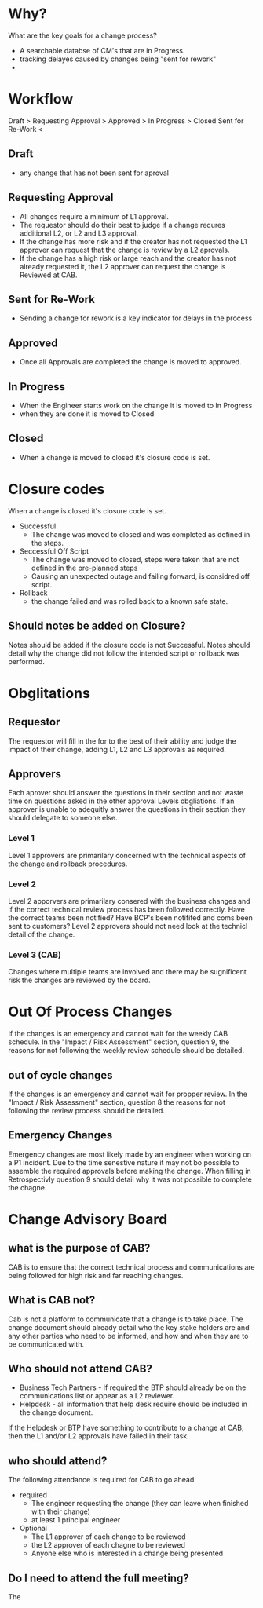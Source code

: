 # Why?
What are the key goals for a change process?
- A searchable databse of CM's that are in Progress.
- tracking delayes caused by changes being "sent for rework"
- 

# Workflow

Draft > Requesting Approval > Approved > In Progress > Closed
        Sent for Re-Work    <

## Draft
  - any change that has not been sent for aproval
## Requesting Approval
  - All changes require a minimum of L1 approval.
  - The requestor should do their best to judge if a change requres additional L2,  or L2 and L3 approval.
  - If the change has more risk and if the creator has not requested the L1 approver can request that the change is review by a L2 aprovals.
  - If the change has a high risk or large reach and the creator has not already requested it, the L2 approver can request the change is Reviewed at CAB.
## Sent for Re-Work
  - Sending a change for rework is a key indicator for delays in the process
  
## Approved
 - Once all Approvals are completed the change is moved to approved.
## In Progress
  - When the Engineer starts work on the change it is moved to In Progress
  - when they are done it is moved to Closed
## Closed
  - When a change is moved to closed it's closure code is set.

# Closure codes
When a change is closed it's closure code is set.

- Successful
  - The change was moved to closed and was completed as defined in the steps. 
- Seccessful Off Script
  - The change was moved to closed, steps were taken that are not defined in the pre-planned steps
  - Causing an unexpected outage and failing forward, is considred off script.
- Rollback
  - the change failed and was rolled back to a known safe state.

## Should notes be added on Closure?
Notes should be added if the closure code is not Successful. Notes should detail why the change did not follow the intended script or rollback was performed.

# Obglitations

## Requestor
The requestor will fill in the for to the best of their ability and judge the impact of their change, adding L1, L2 and L3 approvals as required.

## Approvers
Each aprover should answer the questions in their section and not waste time on questions asked in the other approval Levels obgliations. If an approver is unable to adequitly answer the questions in their section they should delegate to someone else.

### Level 1
Level 1 approvers are primarilary concerned with the technical aspects of the change and rollback procedures.

### Level 2
Level 2 apporvers are primarilary consered with the business changes and if the correct technical review process has been followed correctly. Have the correct teams been notified? Have BCP's been notififed and coms been sent to customers?
Level 2 approvers should not need look at the technicl detail of the change.

### Level 3 (CAB)
Changes where multiple teams are involved and there may be sugnificent risk the changes are reviewed by the board.

# Out Of Process Changes
If the changes is an emergency and cannot wait for the weekly CAB schedule. In the "Impact / Risk Assessment" section, question 9, the reasons for not following the weekly review schedule should be detailed.

## out of cycle changes
If the changes is an emergency and cannot wait for propper review. In the "Impact / Risk Assessment" section, question 8 the reasons for not following the review process should be detailed.

## Emergency Changes
Emergency changes are most likely made by an engineer when working on a P1 incident. Due to the time senestive nature it may not bo possible to assemble the required approvals before making the change. When filling in Retrospectivly question 9 should detail why it was not possible to complete the chagne.

# Change Advisory Board

## what is the purpose of CAB?
CAB is to ensure that the correct technical process and communications are being followed for high risk and far reaching changes.

## What is CAB not?
Cab is not a platform to communicate that a change is to take place. The change document should already detail who the key stake holders are and any other parties who need to be informed, and how and when they are to be communicated with.

## Who should not attend CAB?
- Business Tech Partners - If required the BTP should already be on the communications list or appear as a L2 reviewer.
- Helpdesk - all information that help desk require should be included in the change document.

If the Helpdesk or BTP have something to contribute to a change at CAB, then the L1 and/or L2 approvals have failed in their task.

## who should attend?
The following attendance is required for CAB to go ahead.

- required
  - The engineer requesting the change (they can leave when finished with their change)
  - at least 1 principal engineer
- Optional
  - The L1 approver of each change to be reviewed
  - the L2 approver of each chagne to be reviewed
  - Anyone else who is interested in a change being presented

## Do I need to attend the full meeting?
The 